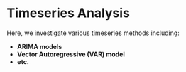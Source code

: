 # Timeseries Analysis

Here, we investigate various timeseries methods including:

- **ARIMA models**
- **Vector Autoregressive (VAR) model**
- **etc.**
